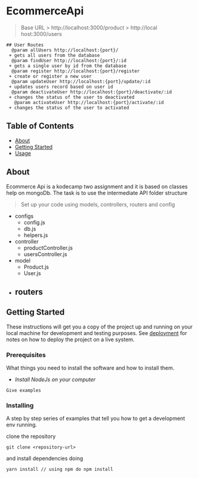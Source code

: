# EcommerceApi

> Base URL
    > http://localhost:3000/product
    > http://local host:3000/users

```
## User Routes
  @param allUsers http://localhost:{port}/
 + gets all users from the database
  @param findUser http://localhost:{port}/:id
 + gets a single user by id from the database
  @param register http://localhost:{port}/register
 + create or register a new user
  @param updateUser http://localhost:{port}/update/:id
 + updates users record based on user id
  @param deactivateUser http://localhost:{port}/deactivate/:id
 + changes the status of the user to deactivated
   @param activateUser http://localhost:{port}/activate/:id
 + changes the status of the user to activated
```

## Table of Contents

- [About](#about)
- [Getting Started](#getting_started)
- [Usage](#usage)

## About <a name = "about"></a>

Ecommerce Api is a kodecamp two assignment and it is based on classes help on mongoDb. The task is to use
the intermediate API folder structure
> Set up your code using models, controllers, routers and config
- configs
    - config.js
    - db.js
    - helpers.js
- controller
    - productController.js
    - usersController.js
- model
    - Product.js
    - User.js
- routers
    -


## Getting Started <a name = "getting_started"></a>

These instructions will get you a copy of the project up and running on your local machine for development and testing purposes. See [deployment](#deployment) for notes on how to deploy the project on a live system.



### Prerequisites

What things you need to install the software and how to install them.

+ *Install NodeJs on your computer*


```
Give examples
```

### Installing

A step by step series of examples that tell you how to get a development env running.

clone the repository

```
git clone <repository-url>
```

and install dependencies doing

```
yarn install // using npm do npm install
```

